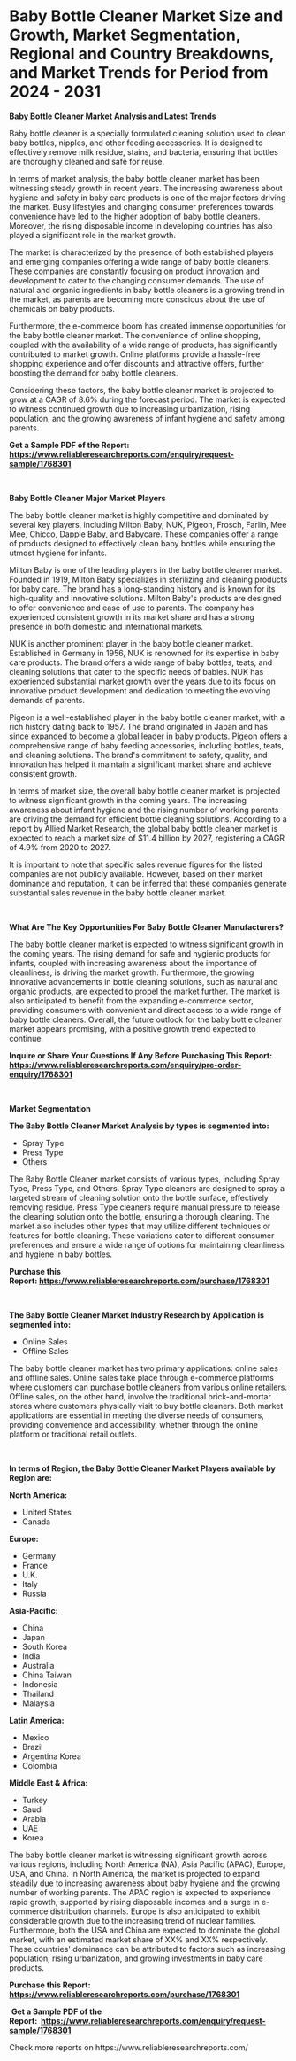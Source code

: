 <p><h1>Baby Bottle Cleaner Market Size and Growth, Market Segmentation, Regional and Country Breakdowns, and Market Trends for Period from 2024 -  2031</h1></p><p><strong>Baby Bottle Cleaner Market Analysis and Latest Trends</strong></p>
<p><p>Baby bottle cleaner is a specially formulated cleaning solution used to clean baby bottles, nipples, and other feeding accessories. It is designed to effectively remove milk residue, stains, and bacteria, ensuring that bottles are thoroughly cleaned and safe for reuse.</p><p>In terms of market analysis, the baby bottle cleaner market has been witnessing steady growth in recent years. The increasing awareness about hygiene and safety in baby care products is one of the major factors driving the market. Busy lifestyles and changing consumer preferences towards convenience have led to the higher adoption of baby bottle cleaners. Moreover, the rising disposable income in developing countries has also played a significant role in the market growth.</p><p>The market is characterized by the presence of both established players and emerging companies offering a wide range of baby bottle cleaners. These companies are constantly focusing on product innovation and development to cater to the changing consumer demands. The use of natural and organic ingredients in baby bottle cleaners is a growing trend in the market, as parents are becoming more conscious about the use of chemicals on baby products.</p><p>Furthermore, the e-commerce boom has created immense opportunities for the baby bottle cleaner market. The convenience of online shopping, coupled with the availability of a wide range of products, has significantly contributed to market growth. Online platforms provide a hassle-free shopping experience and offer discounts and attractive offers, further boosting the demand for baby bottle cleaners.</p><p>Considering these factors, the baby bottle cleaner market is projected to grow at a CAGR of 8.6% during the forecast period. The market is expected to witness continued growth due to increasing urbanization, rising population, and the growing awareness of infant hygiene and safety among parents.</p></p>
<p><strong>Get a Sample PDF of the Report:&nbsp; <a href="https://www.reliableresearchreports.com/enquiry/request-sample/1768301">https://www.reliableresearchreports.com/enquiry/request-sample/1768301</a></strong></p>
<p>&nbsp;</p>
<p><strong>Baby Bottle Cleaner Major Market Players</strong></p>
<p><p>The baby bottle cleaner market is highly competitive and dominated by several key players, including Milton Baby, NUK, Pigeon, Frosch, Farlin, Mee Mee, Chicco, Dapple Baby, and Babycare. These companies offer a range of products designed to effectively clean baby bottles while ensuring the utmost hygiene for infants.</p><p>Milton Baby is one of the leading players in the baby bottle cleaner market. Founded in 1919, Milton Baby specializes in sterilizing and cleaning products for baby care. The brand has a long-standing history and is known for its high-quality and innovative solutions. Milton Baby's products are designed to offer convenience and ease of use to parents. The company has experienced consistent growth in its market share and has a strong presence in both domestic and international markets.</p><p>NUK is another prominent player in the baby bottle cleaner market. Established in Germany in 1956, NUK is renowned for its expertise in baby care products. The brand offers a wide range of baby bottles, teats, and cleaning solutions that cater to the specific needs of babies. NUK has experienced substantial market growth over the years due to its focus on innovative product development and dedication to meeting the evolving demands of parents.</p><p>Pigeon is a well-established player in the baby bottle cleaner market, with a rich history dating back to 1957. The brand originated in Japan and has since expanded to become a global leader in baby products. Pigeon offers a comprehensive range of baby feeding accessories, including bottles, teats, and cleaning solutions. The brand's commitment to safety, quality, and innovation has helped it maintain a significant market share and achieve consistent growth.</p><p>In terms of market size, the overall baby bottle cleaner market is projected to witness significant growth in the coming years. The increasing awareness about infant hygiene and the rising number of working parents are driving the demand for efficient bottle cleaning solutions. According to a report by Allied Market Research, the global baby bottle cleaner market is expected to reach a market size of $11.4 billion by 2027, registering a CAGR of 4.9% from 2020 to 2027.</p><p>It is important to note that specific sales revenue figures for the listed companies are not publicly available. However, based on their market dominance and reputation, it can be inferred that these companies generate substantial sales revenue in the baby bottle cleaner market.</p></p>
<p>&nbsp;</p>
<p><strong>What Are The Key Opportunities For Baby Bottle Cleaner Manufacturers?</strong></p>
<p><p>The baby bottle cleaner market is expected to witness significant growth in the coming years. The rising demand for safe and hygienic products for infants, coupled with increasing awareness about the importance of cleanliness, is driving the market growth. Furthermore, the growing innovative advancements in bottle cleaning solutions, such as natural and organic products, are expected to propel the market further. The market is also anticipated to benefit from the expanding e-commerce sector, providing consumers with convenient and direct access to a wide range of baby bottle cleaners. Overall, the future outlook for the baby bottle cleaner market appears promising, with a positive growth trend expected to continue.</p></p>
<p><strong>Inquire or Share Your Questions If Any Before Purchasing This Report: <a href="https://www.reliableresearchreports.com/enquiry/pre-order-enquiry/1768301">https://www.reliableresearchreports.com/enquiry/pre-order-enquiry/1768301</a></strong></p>
<p>&nbsp;</p>
<p><strong>Market Segmentation</strong></p>
<p><strong>The Baby Bottle Cleaner Market Analysis by types is segmented into:</strong></p>
<p><ul><li>Spray Type</li><li>Press Type</li><li>Others</li></ul></p>
<p><p>The Baby Bottle Cleaner market consists of various types, including Spray Type, Press Type, and Others. Spray Type cleaners are designed to spray a targeted stream of cleaning solution onto the bottle surface, effectively removing residue. Press Type cleaners require manual pressure to release the cleaning solution onto the bottle, ensuring a thorough cleaning. The market also includes other types that may utilize different techniques or features for bottle cleaning. These variations cater to different consumer preferences and ensure a wide range of options for maintaining cleanliness and hygiene in baby bottles.</p></p>
<p><strong>Purchase this Report:&nbsp;<a href="https://www.reliableresearchreports.com/purchase/1768301">https://www.reliableresearchreports.com/purchase/1768301</a></strong></p>
<p>&nbsp;</p>
<p><strong>The Baby Bottle Cleaner Market Industry Research by Application is segmented into:</strong></p>
<p><ul><li>Online Sales</li><li>Offline Sales</li></ul></p>
<p><p>The baby bottle cleaner market has two primary applications: online sales and offline sales. Online sales take place through e-commerce platforms where customers can purchase bottle cleaners from various online retailers. Offline sales, on the other hand, involve the traditional brick-and-mortar stores where customers physically visit to buy bottle cleaners. Both market applications are essential in meeting the diverse needs of consumers, providing convenience and accessibility, whether through the online platform or traditional retail outlets.</p></p>
<p>&nbsp;</p>
<p><strong>In terms of Region, the Baby Bottle Cleaner Market Players available by Region are:</strong></p>
<p>
    <p> <strong> North America: </strong>
        <ul>
            <li>United States</li>
            <li>Canada</li>
        </ul>
        </p> 
    <p> <strong> Europe: </strong>
        <ul>
            <li>Germany</li>
            <li>France</li>
            <li>U.K.</li>
            <li>Italy</li>
            <li>Russia</li>
        </ul>
        </p> 
    <p> <strong> Asia-Pacific: </strong>
        <ul>
            <li>China</li>
            <li>Japan</li>
            <li>South Korea</li>
            <li>India</li>
            <li>Australia</li>
            <li>China Taiwan</li>
            <li>Indonesia</li>
            <li>Thailand</li>
            <li>Malaysia</li>
        </ul>
        </p> 
    <p> <strong> Latin America: </strong>
        <ul>
            <li>Mexico</li>
            <li>Brazil</li>
            <li>Argentina Korea</li>
            <li>Colombia</li>
        </ul>
        </p> 
    <p> <strong> Middle East & Africa: </strong>
        <ul>
            <li>Turkey</li>
            <li>Saudi</li>
            <li>Arabia</li>
            <li>UAE</li>
            <li>Korea</li>
        </ul>
    </p>
    </p>
<p><p>The baby bottle cleaner market is witnessing significant growth across various regions, including North America (NA), Asia Pacific (APAC), Europe, USA, and China. In North America, the market is projected to expand steadily due to increasing awareness about baby hygiene and the growing number of working parents. The APAC region is expected to experience rapid growth, supported by rising disposable incomes and a surge in e-commerce distribution channels. Europe is also anticipated to exhibit considerable growth due to the increasing trend of nuclear families. Furthermore, both the USA and China are expected to dominate the global market, with an estimated market share of XX% and XX% respectively. These countries' dominance can be attributed to factors such as increasing population, rising urbanization, and growing investments in baby care products.</p></p>
<p><strong>Purchase this Report: <a href="https://www.reliableresearchreports.com/purchase/1768301">https://www.reliableresearchreports.com/purchase/1768301</a></strong></p>
<p>&nbsp;<strong>Get a Sample PDF of the Report:&nbsp;&nbsp;<a href="https://www.reliableresearchreports.com/enquiry/request-sample/1768301">https://www.reliableresearchreports.com/enquiry/request-sample/1768301</a></strong></p>
<p><strong></strong></p>
<p>Check more reports on https://www.reliableresearchreports.com/</p>